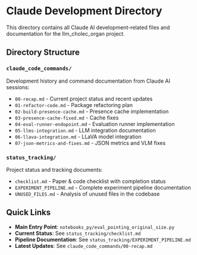 # Claude Development Directory

This directory contains all Claude AI development-related files and documentation for the llm_cholec_organ project.

## Directory Structure

### `claude_code_commands/`
Development history and command documentation from Claude AI sessions:
- `00-recap.md` - Current project status and recent updates
- `01-refactor-code.md` - Package refactoring plan
- `02-build-presence-cache.md` - Presence cache implementation
- `03-presence-cache-fixed.md` - Cache fixes
- `04-eval-runner-endopoint.md` - Evaluation runner implementation
- `05-llms-integration.md` - LLM integration documentation
- `06-llava-integration.md` - LLaVA model integration
- `07-json-metrics-and-fixes.md` - JSON metrics and VLM fixes

### `status_tracking/`
Project status and tracking documents:
- `checklist.md` - Paper & code checklist with completion status
- `EXPERIMENT_PIPELINE.md` - Complete experiment pipeline documentation
- `UNUSED_FILES.md` - Analysis of unused files in the codebase

## Quick Links

- **Main Entry Point**: `notebooks_py/eval_pointing_original_size.py`
- **Current Status**: See `status_tracking/checklist.md`
- **Pipeline Documentation**: See `status_tracking/EXPERIMENT_PIPELINE.md`
- **Latest Updates**: See `claude_code_commands/00-recap.md`